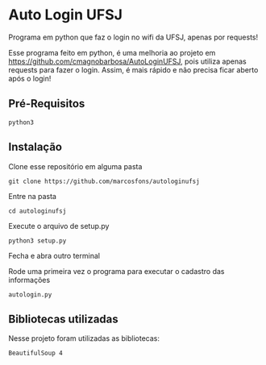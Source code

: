 # Auto Login UFSJ
Programa em python que faz o login no wifi da UFSJ, apenas por requests!

Esse programa feito em python, é uma melhoria ao projeto em https://github.com/cmagnobarbosa/AutoLoginUFSJ, pois utiliza apenas requests para fazer o login. Assim, é mais rápido e não precisa ficar aberto após o login!

##  Pré-Requisitos
```
python3
```

## Instalação
Clone esse repositório em alguma pasta
```
git clone https://github.com/marcosfons/autologinufsj
```
Entre na pasta
```
cd autologinufsj
```
Execute o arquivo de setup.py
```
python3 setup.py
```
Fecha e abra outro terminal

Rode uma primeira vez o programa para executar o cadastro das informações
```
autologin.py
```

## Bibliotecas utilizadas
Nesse projeto foram utilizadas as bibliotecas:
```
BeautifulSoup 4
```
